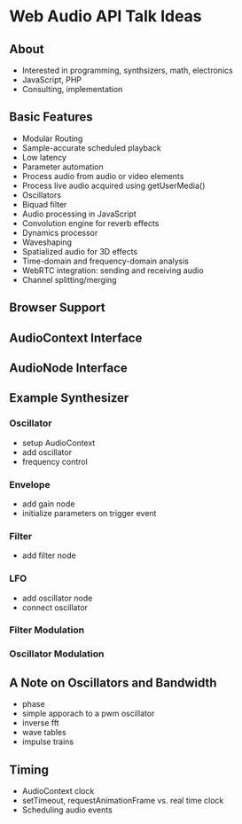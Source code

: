 # Web Audio API Talk Ideas

## About
- Interested in programming, synthsizers, math, electronics
- JavaScript, PHP
- Consulting, implementation


## Basic Features
 - Modular Routing
 - Sample-accurate scheduled playback
 - Low latency
 - Parameter automation
 - Process audio from audio or video elements
 - Process live audio acquired using getUserMedia()
 - Oscillators
 - Biquad filter
 - Audio processing in JavaScript
 - Convolution engine for reverb effects
 - Dynamics processor
 - Waveshaping
 - Spatialized audio for 3D effects
 - Time-domain and frequency-domain analysis
 - WebRTC integration: sending and receiving audio
 - Channel splitting/merging

## Browser Support

## AudioContext Interface

## AudioNode Interface

## Example Synthesizer

### Oscillator
 - setup AudioContext
 - add oscillator
 - frequency control

### Envelope
 - add gain node
 - initialize parameters on trigger event

### Filter
 - add filter node

### LFO
 - add oscillator node
 - connect oscillator

### Filter Modulation

### Oscillator Modulation

## A Note on Oscillators and Bandwidth
 - phase
 - simple apporach to a pwm oscillator
 - inverse fft
 - wave tables
 - impulse trains


## Timing
- AudioContext clock
- setTimeout, requestAnimationFrame vs. real time clock
- Scheduling audio events


